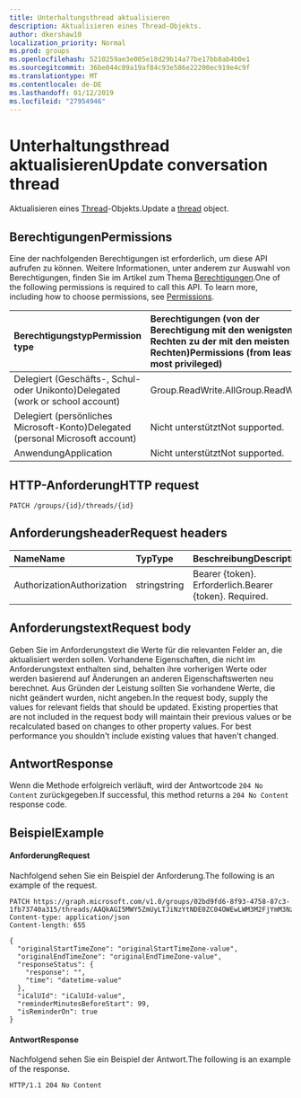 ```yaml
---
title: Unterhaltungsthread aktualisieren
description: Aktualisieren eines Thread-Objekts.
author: dkershaw10
localization_priority: Normal
ms.prod: groups
ms.openlocfilehash: 5210259ae3e005e18d29b14a77be17bb8ab4b0e1
ms.sourcegitcommit: 36be044c89a19af84c93e586e22200ec919e4c9f
ms.translationtype: MT
ms.contentlocale: de-DE
ms.lasthandoff: 01/12/2019
ms.locfileid: "27954946"
---
```

# <a name="update-conversation-thread"></a><span data-ttu-id="77495-103">Unterhaltungsthread aktualisieren</span><span class="sxs-lookup"><span data-stu-id="77495-103">Update conversation thread</span></span>
<span data-ttu-id="77495-104">Aktualisieren eines [Thread](../resources/conversationthread.md)-Objekts.</span><span class="sxs-lookup"><span data-stu-id="77495-104">Update a [thread](../resources/conversationthread.md) object.</span></span>

## <a name="permissions"></a><span data-ttu-id="77495-105">Berechtigungen</span><span class="sxs-lookup"><span data-stu-id="77495-105">Permissions</span></span>
<span data-ttu-id="77495-p101">Eine der nachfolgenden Berechtigungen ist erforderlich, um diese API aufrufen zu können. Weitere Informationen, unter anderem zur Auswahl von Berechtigungen, finden Sie im Artikel zum Thema [Berechtigungen](/graph/permissions-reference).</span><span class="sxs-lookup"><span data-stu-id="77495-p101">One of the following permissions is required to call this API. To learn more, including how to choose permissions, see [Permissions](/graph/permissions-reference).</span></span>

|<span data-ttu-id="77495-108">Berechtigungstyp</span><span class="sxs-lookup"><span data-stu-id="77495-108">Permission type</span></span>      | <span data-ttu-id="77495-109">Berechtigungen (von der Berechtigung mit den wenigsten Rechten zu der mit den meisten Rechten)</span><span class="sxs-lookup"><span data-stu-id="77495-109">Permissions (from least to most privileged)</span></span>              |
|:--------------------|:---------------------------------------------------------|
|<span data-ttu-id="77495-110">Delegiert (Geschäfts-, Schul- oder Unikonto)</span><span class="sxs-lookup"><span data-stu-id="77495-110">Delegated (work or school account)</span></span> | <span data-ttu-id="77495-111">Group.ReadWrite.All</span><span class="sxs-lookup"><span data-stu-id="77495-111">Group.ReadWrite.All</span></span>    |
|<span data-ttu-id="77495-112">Delegiert (persönliches Microsoft-Konto)</span><span class="sxs-lookup"><span data-stu-id="77495-112">Delegated (personal Microsoft account)</span></span> | <span data-ttu-id="77495-113">Nicht unterstützt</span><span class="sxs-lookup"><span data-stu-id="77495-113">Not supported.</span></span>    |
|<span data-ttu-id="77495-114">Anwendung</span><span class="sxs-lookup"><span data-stu-id="77495-114">Application</span></span> | <span data-ttu-id="77495-115">Nicht unterstützt</span><span class="sxs-lookup"><span data-stu-id="77495-115">Not supported.</span></span> |

## <a name="http-request"></a><span data-ttu-id="77495-116">HTTP-Anforderung</span><span class="sxs-lookup"><span data-stu-id="77495-116">HTTP request</span></span>
<!-- { "blockType": "ignored" } -->
```http
PATCH /groups/{id}/threads/{id}
```

## <a name="request-headers"></a><span data-ttu-id="77495-117">Anforderungsheader</span><span class="sxs-lookup"><span data-stu-id="77495-117">Request headers</span></span>
| <span data-ttu-id="77495-118">Name</span><span class="sxs-lookup"><span data-stu-id="77495-118">Name</span></span>       | <span data-ttu-id="77495-119">Typ</span><span class="sxs-lookup"><span data-stu-id="77495-119">Type</span></span> | <span data-ttu-id="77495-120">Beschreibung</span><span class="sxs-lookup"><span data-stu-id="77495-120">Description</span></span>|
|:-----------|:------|:----------|
| <span data-ttu-id="77495-121">Authorization</span><span class="sxs-lookup"><span data-stu-id="77495-121">Authorization</span></span>  | <span data-ttu-id="77495-122">string</span><span class="sxs-lookup"><span data-stu-id="77495-122">string</span></span>  | <span data-ttu-id="77495-p102">Bearer {token}. Erforderlich.</span><span class="sxs-lookup"><span data-stu-id="77495-p102">Bearer {token}. Required.</span></span> |

## <a name="request-body"></a><span data-ttu-id="77495-125">Anforderungstext</span><span class="sxs-lookup"><span data-stu-id="77495-125">Request body</span></span>
<span data-ttu-id="77495-p103">Geben Sie im Anforderungstext die Werte für die relevanten Felder an, die aktualisiert werden sollen. Vorhandene Eigenschaften, die nicht im Anforderungstext enthalten sind, behalten ihre vorherigen Werte oder werden basierend auf Änderungen an anderen Eigenschaftswerten neu berechnet. Aus Gründen der Leistung sollten Sie vorhandene Werte, die nicht geändert wurden, nicht angeben.</span><span class="sxs-lookup"><span data-stu-id="77495-p103">In the request body, supply the values for relevant fields that should be updated. Existing properties that are not included in the request body will maintain their previous values or be recalculated based on changes to other property values. For best performance you shouldn't include existing values that haven't changed.</span></span>

## <a name="response"></a><span data-ttu-id="77495-129">Antwort</span><span class="sxs-lookup"><span data-stu-id="77495-129">Response</span></span>
<span data-ttu-id="77495-130">Wenn die Methode erfolgreich verläuft, wird der Antwortcode `204 No Content` zurückgegeben.</span><span class="sxs-lookup"><span data-stu-id="77495-130">If successful, this method returns a `204 No Content` response code.</span></span>

## <a name="example"></a><span data-ttu-id="77495-131">Beispiel</span><span class="sxs-lookup"><span data-stu-id="77495-131">Example</span></span>
#### <a name="request"></a><span data-ttu-id="77495-132">Anforderung</span><span class="sxs-lookup"><span data-stu-id="77495-132">Request</span></span>
<span data-ttu-id="77495-133">Nachfolgend sehen Sie ein Beispiel der Anforderung.</span><span class="sxs-lookup"><span data-stu-id="77495-133">The following is an example of the request.</span></span>

<!-- {
  "blockType": "request",
  "sampleKeys": ["02bd9fd6-8f93-4758-87c3-1fb73740a315", "AAQkAGI5MWY5ZmUyLTJiNzYtNDE0ZC04OWEwLWM3M2FjYmM3NzNlZgMkABAAG5c7eC4NYEynIoXsuxXB9RAAG5c7eC4NYEynIoXsuxXB9Q=="],
  "name": "update_group_thread"
}-->
```http
PATCH https://graph.microsoft.com/v1.0/groups/02bd9fd6-8f93-4758-87c3-1fb73740a315/threads/AAQkAGI5MWY5ZmUyLTJiNzYtNDE0ZC04OWEwLWM3M2FjYmM3NzNlZgMkABAAG5c7eC4NYEynIoXsuxXB9RAAG5c7eC4NYEynIoXsuxXB9Q==
Content-type: application/json
Content-length: 655

{
  "originalStartTimeZone": "originalStartTimeZone-value",
  "originalEndTimeZone": "originalEndTimeZone-value",
  "responseStatus": {
    "response": "",
    "time": "datetime-value"
  },
  "iCalUId": "iCalUId-value",
  "reminderMinutesBeforeStart": 99,
  "isReminderOn": true
}
```

#### <a name="response"></a><span data-ttu-id="77495-134">Antwort</span><span class="sxs-lookup"><span data-stu-id="77495-134">Response</span></span>
<span data-ttu-id="77495-135">Nachfolgend sehen Sie ein Beispiel der Antwort.</span><span class="sxs-lookup"><span data-stu-id="77495-135">The following is an example of the response.</span></span>

<!-- {
  "blockType": "response",
  "truncated": true
} -->
```http
HTTP/1.1 204 No Content
```

<!-- uuid: 8fcb5dbc-d5aa-4681-8e31-b001d5168d79
2015-10-25 14:57:30 UTC -->
<!-- {
  "type": "#page.annotation",
  "description": "Update group thread",
  "keywords": "",
  "section": "documentation",
  "tocPath": ""
}-->
